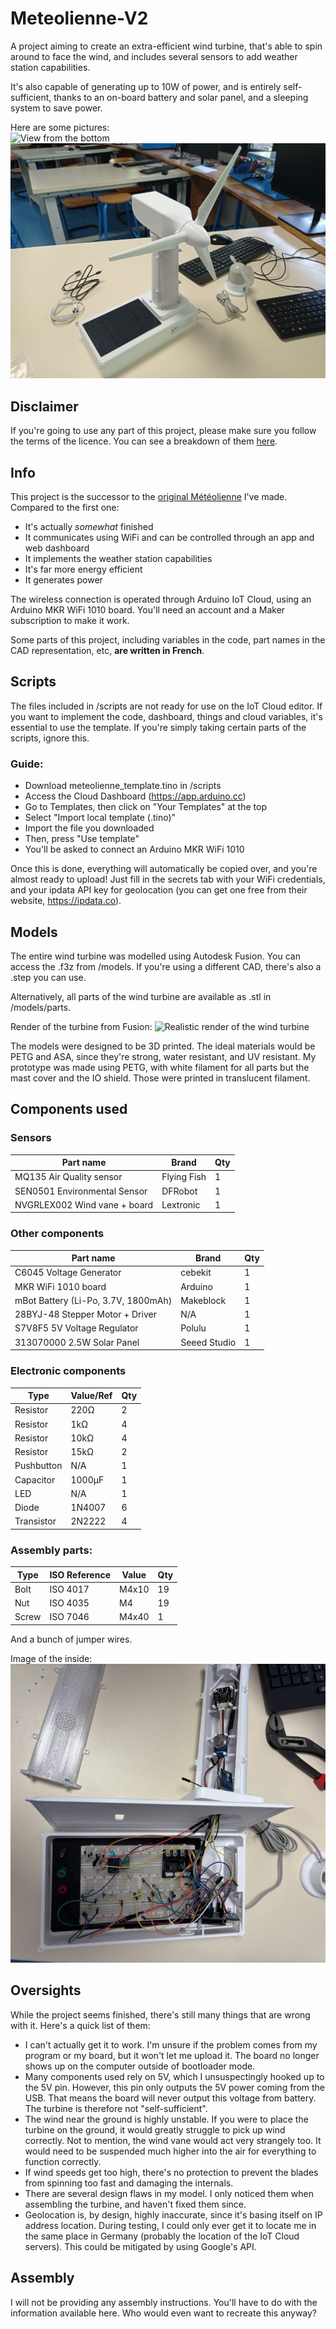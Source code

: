 
# Meteolienne-V2

A project aiming to create an extra-efficient wind turbine, that's able to spin around to face the wind, and includes several sensors to add weather station capabilities.

It's also capable of generating up to 10W of power, and is entirely self-sufficient, thanks to an on-board battery and solar panel, and a sleeping system to save power.

Here are some pictures:  
![View from the bottom](https://github.com/Uiop3385/Meteolienne-V2/blob/55d44287617ceda9696ecf1af9f7fe702a5b29cc/pictures/outside_low.jpg)
![View from the top](https://github.com/Uiop3385/Meteolienne-V2/blob/55d44287617ceda9696ecf1af9f7fe702a5b29cc/pictures/outside_high.jpg)

## Disclaimer
If you're going to use any part of this project, please make sure you follow the terms of the licence. You can see a breakdown of them [here](https://choosealicense.com/licenses/mpl-2.0/).

## Info

This project is the successor to the [original Météolienne](https://github.com/Uiop3385/Meteolienne-V1) I've made. Compared to the first one:

- It's actually *somewhat* finished
- It communicates using WiFi and can be controlled through an app and web dashboard
- It implements the weather station capabilities
- It's far more energy efficient
- It generates power

The wireless connection is operated through Arduino IoT Cloud, using an Arduino MKR WiFi 1010 board. You'll need an account and a Maker subscription to make it work.

Some parts of this project, including variables in the code, part names in the CAD representation, etc, **are written in French**.

## Scripts
The files included in /scripts are not ready for use on the IoT Cloud editor. If you want to implement the code, dashboard, things and cloud variables, it's essential to use the template. If you're simply taking certain parts of the scripts, ignore this.

### Guide:
- Download meteolienne_template.tino in /scripts
- Access the Cloud Dashboard (https://app.arduino.cc)
- Go to Templates, then click on "Your Templates" at the top
- Select "Import local template (.tino)"
- Import the file you downloaded
- Then, press "Use template"
- You'll be asked to connect an Arduino MKR WiFi 1010

Once this is done, everything will automatically be copied over, and you're almost ready to upload! Just fill in the secrets tab with your WiFi credentials, and your ipdata API key for geolocation (you can get one free from their website, https://ipdata.co).

## Models
The entire wind turbine was modelled using Autodesk Fusion. You can access the .f3z from /models. If you're using a different CAD, there's also a .step you can use.

Alternatively, all parts of the wind turbine are available as .stl in /models/parts.

Render of the turbine from Fusion:
![Realistic render of the wind turbine](https://github.com/Uiop3385/Meteolienne-V2/blob/55d44287617ceda9696ecf1af9f7fe702a5b29cc/pictures/render.png)

The models were designed to be 3D printed. The ideal materials would be PETG and ASA, since they're strong, water resistant, and UV resistant. My prototype was made using PETG, with white filament for all parts but the mast cover and the IO shield. Those were printed in translucent filament.

## Components used
### Sensors
|Part name|Brand|Qty|
|--|--|--|
|MQ135 Air Quality sensor|Flying Fish|1|
|SEN0501 Environmental Sensor|DFRobot|1|
|NVGRLEX002 Wind vane + board|Lextronic|1|

### Other components
|Part name|Brand|Qty|
|--|--|--|
|C6045 Voltage Generator|cebekit|1|
|MKR WiFi 1010 board|Arduino|1|
|mBot Battery (Li-Po, 3.7V, 1800mAh)|Makeblock|1|
|28BYJ-48 Stepper Motor + Driver|N/A|1|
|S7V8F5 5V Voltage Regulator|Polulu|1|
|313070000 2.5W Solar Panel|Seeed Studio|1|

### Electronic components
|Type|Value/Ref|Qty|
|--|--|--|
|Resistor|220Ω|2|
|Resistor|1kΩ|4|
|Resistor|10kΩ|4|
|Resistor|15kΩ|2|
|Pushbutton|N/A|1|
|Capacitor|1000µF|1|
|LED|N/A|1|
|Diode|1N4007|6|
|Transistor|2N2222|4|

### Assembly parts:
|Type|ISO Reference|Value|Qty
|--|--|--|--|
|Bolt|ISO 4017|M4x10|19
|Nut|ISO 4035|M4|19|
|Screw|ISO 7046|M4x40|1|

And a bunch of jumper wires.

Image of the inside:![Inner wiring](https://github.com/Uiop3385/Meteolienne-V2/blob/2a13d240635c14f368a44f7f5a6f722d9530c754/pictures/inside.png)

## Oversights
While the project seems finished, there's still many things that are wrong with it. Here's a quick list of them:
- I can't actually get it to work. I'm unsure if the problem comes from my program or my board, but it won't let me upload it. The board no longer shows up on the computer outside of bootloader mode.
- Many components used rely on 5V, which I unsuspectingly hooked up to the 5V pin. However, this pin only outputs the 5V power coming from the USB. That means the board will never output this voltage from battery. The turbine is therefore not "self-sufficient".
- The wind near the ground is highly unstable. If you were to place the turbine on the ground, it would greatly struggle to pick up wind correctly. Not to mention, the wind vane would act very strangely too. It would need to be suspended much higher into the air for everything to function correctly.
- If wind speeds get too high, there's no protection to prevent the blades from spinning too fast and damaging the internals.
- There are several design flaws in my model. I only noticed them when assembling the turbine, and haven't fixed them since.
- Geolocation is, by design, highly inaccurate, since it's basing itself on IP address location. During testing, I could only ever get it to locate me in the same place in Germany (probably the location of the IoT Cloud servers). This could be mitigated by using Google's API.

## Assembly
I will not be providing any assembly instructions. You'll have to do with the information available here. Who would even want to recreate this anyway?